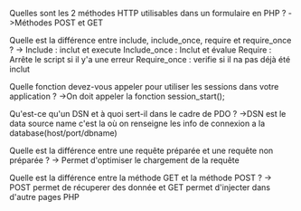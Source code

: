 Quelles sont les 2 méthodes HTTP utilisables dans un formulaire en PHP ?
->Méthodes POST et GET

Quelle est la différence entre include, include_once, require et require_once ?
-> Include : inclut et execute
  Include_once : Inclut et évalue
  Require : Arrête le script si il y'a une erreur
  Require_once : verifie si il na pas déjà été inclut

Quelle fonction devez-vous appeler pour utiliser les sessions dans votre application ?
->On doit appeler la fonction session_start();

Qu'est-ce qu'un DSN et à quoi sert-il dans le cadre de PDO ?
->DSN est le data source name c'est la où on renseigne les info de connexion a la database(host/port/dbname)

Quelle est la différence entre une requête préparée et une requête non préparée ?
-> Permet d'optimiser le chargement de la requête  

Quelle est la différence entre la méthode GET et la méthode POST ?
-> POST permet de récuperer des donnée et GET permet d'injecter dans d'autre pages PHP